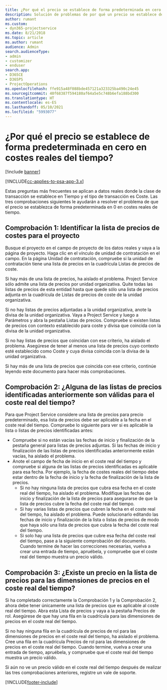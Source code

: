 ```yaml
---
title: ¿Por qué el precio se establece de forma predeterminada en cero en costes reales del tiempo?
description: Solución de problemas de por qué un precio se establece de forma predeterminada en cero en costes reales del tiempo.
author: rumant
ms.custom:
- dyn365-projectservice
ms.date: 8/21/2018
ms.topic: article
ms.author: rumant
audience: Admin
search.audienceType:
- admin
- customizer
- enduser
search.app:
- D365CE
- D365PS
- ProjectOperations
ms.openlocfilehash: ffe915a48f088bde457121a323325ba490c24e45
ms.sourcegitcommit: 40f68387f594180af64a5e5c748b6efa188bd300
ms.translationtype: HT
ms.contentlocale: es-ES
ms.lasthandoff: 05/10/2021
ms.locfileid: "5993077"
---
```

# <a name="why-is-the-price-defaulting-to-zero-on-time-cost-actuals"></a>¿Por qué el precio se establece de forma predeterminada en cero en costes reales del tiempo?

[!include [banner](../includes/psa-now-project-operations.md)]

[!INCLUDE[cc-applies-to-psa-app-3.x](../includes/cc-applies-to-psa-app-3x.md)]

Estas preguntas más frecuentes se aplican a datos reales donde la clase de transacción se establece en Tiempo y el tipo de transacción es Coste. Las tres comprobaciones siguientes le ayudarán a resolver el problema de que el precio se establezca de forma predeterminada en 0 en costes reales de tiempo.
 
## <a name="check-1-identify-the-cost-price-list-for-the-project"></a>Comprobación 1: Identificar la lista de precios de costes para el proyecto

Busque el proyecto en el campo de proyecto de los datos reales y vaya a la página de proyecto. Haga clic en el vínculo de unidad de contratación en el campo. En la página Unidad de contratación, compruebe si la unidad de contratación tiene una lista de precios en la cuadrícula Listas de precios de coste.

Si hay más de una lista de precios, ha aislado el problema. Project Service sólo admite una lista de precios por unidad organizativa. Quite todas las listas de precios de esta entidad hasta que quede sólo una lista de precios adjunta en la cuadrícula de Listas de precios de coste de la unidad organizativa.

Si no hay listas de precios adjuntadas a la unidad organizativa, anote la divisa de la unidad organizativa. Vaya a Project Service y luego a Parámetros y abra la pestaña Listas de precios. Compruebe si existen listas de precios con contexto establecido para coste y divisa que coincida con la divisa de la unidad organizativa.
 
Si no hay listas de precios que coincidan con ese criterio, ha aislado el problema. Asegúrese de tener al menos una lista de precios cuyo contexto esté establecido como Coste y cuya divisa coincida con la divisa de la unidad organizativa.

Si hay más de una lista de precios que coincida con ese criterio, continúe leyendo este documento para hacer más comprobaciones.

## <a name="check-2-are-any-of-the-price-lists-identified-above-valid-for-the-specific-date-of-the-time-cost-actual"></a>Comprobación 2: ¿Alguna de las listas de precios identificadas anteriormente son válidas para el coste real del tiempo?

Para que Project Service considere una lista de precios para precio predeterminado, esa lista de precios debe ser aplicable a la fecha en el coste real del tiempo. Compruebe lo siguiente para ver si es aplicable la lista o listas de precios identificadas antes:

- Compruebe si no están vacías las fechas de inicio y finalización de la pestaña general para listas de precios adjuntas. Si las fechas de inicio y finalización de las listas de precios identificadas anteriormente están vacías, ha aislado el problema. 
- Anote el campo de fecha de inicio en el coste real del tiempo y compruebe si alguna de las listas de precios identificadas es aplicable para esa fecha. Por ejemplo, la fecha de costes reales del tiempo debe estar dentro de la fecha de inicio y la fecha de finalización de la lista de precios. 
    - Si no hay ninguna lista de precios que cubra esa fecha en el coste real del tiempo, ha aislado el problema. Modifique las fechas de inicio y finalización de la lista de precios para asegurarse de que la lista de precios cubre la fecha del coste real del tiempo. 
    - Si hay varias listas de precios que cubren la fecha en el coste real del tiempo, ha aislado el problema. Puede solucionarlo editando las fechas de inicio y finalización de la lista o listas de precios de modo que haya sólo una lista de precios que cubra la fecha del coste real del tiempo. 
    - Si solo hay una lista de precios que cubre esa fecha del coste real del tiempo, pase a la siguiente comprobación del documento.
Cuando termine de hacer las correcciones necesarias, vuelva a crear una entrada de tiempo, apruébela, y compruebe que el coste real del tiempo muestra un precio válido.

## <a name="check-3-is-there-a-price-in-the-price-list-for-the-pricing-dimensions-on-the-time-cost-actual"></a>Comprobación 3: ¿Existe un precio en la lista de precios para las dimensiones de precios en el coste real del tiempo?

Si ha completado correctamente la Comprobación 1 y la Comprobación 2, ahora debe tener únicamente una lista de precios que es aplicable al coste real del tiempo. Abra esta Lista de precios y vaya a la pestaña Precios de rol. Asegúrese de que hay una fila en la cuadrícula para las dimensiones de precios en el coste real del tiempo.

Si no hay ninguna fila en la cuadrícula de precios de rol para las dimensiones de precios en el coste real del tiempo, ha aislado el problema. Cree una fila en la cuadrícula Precios de rol para las dimensiones de precios en el coste real del tiempo. Cuando termine, vuelva a crear una entrada de tiempo, apruébela, y compruebe que el coste real del tiempo muestra un precio válido.
 
Si aún no ve un precio válido en el coste real del tiempo después de realizar las tres comprobaciones anteriores, registre un vale de soporte.





[!INCLUDE[footer-include](../includes/footer-banner.md)]